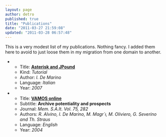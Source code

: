 ```yaml
---
layout: page
author: detro
published: true
title: "Publications"
date: "2011-03-27 21:59:08"
updated: "2011-03-28 06:57:48"
---
```


This is a very modest list of my publications. Nothing fancy. I added them here to avoid to just loose them in my migration from one domain to another.

<ul>
<li>
<ul>
<li>Title: <a href="http://www.javaportal.it/rw/19651/13381/25858/39970/editorial.html"><strong>Asterisk and JPound</strong></a>
<li>Kind: <em>Tutorial</em>
<li>Author: <em>I. De Marino</em>
<li>Language: <em>Italian</em>
<li>Year: <em>2007</em>
</ul>
</li>

<li>
<ul>
<li>Title: <a href="hhttp://cdn.ivandemarino.me/oldprojects/VAMOS_online-Archive_potentiality_and_prospects.pdf"><strong>VAMOS online</strong></a>
<li>Subtitle: <strong>Archive potentiality and prospects</strong>
<li>Journal: <em>Mem. S.A.It. Vol. 75, 282</em>
<li>Authors: <em>R. Alvino, I. De Marino, M. Magr`ı, M. Oliviero, G. Severino and Th. Straus</em>
<li>Language: <em>English</em>
<li>Year: <em>2004</em>
</ul>
</li>
</ul>
